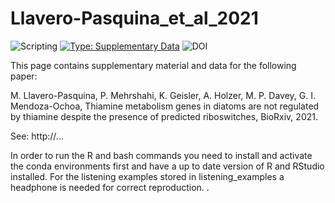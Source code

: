 # Llavero-Pasquina_et_al_2021

![Scripting](https://img.shields.io/badge/Language-R-red.svg) [![Type: Supplementary Data](https://img.shields.io/badge/Type-Supplementary_data-blue.svg)](Type) ![DOI](https://img.shields.io/badge/DOI-...-green.svg)

This page contains supplementary material and data for the following paper:

M. Llavero-Pasquina, P. Mehrshahi,  K. Geisler, A. Holzer, M. P. Davey, G. I. Mendoza-Ochoa, Thiamine metabolism genes in diatoms are not regulated by thiamine despite the presence of predicted riboswitches, BioRxiv, 2021.

See: http://...

In order to run the R and bash commands you need to install and activate the conda environments first and have a up to date version of R and RStudio installed. For the listening examples stored in listening_examples a headphone is needed for correct reproduction. .
